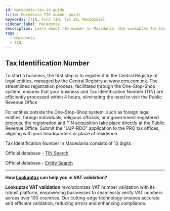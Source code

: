 ```yaml
---
id: macedonia-tax-id-guide
title: Macedonia TIN number guide
keywords: [TIN, Find TIN, Tax ID, Macedonia]
sidebar_label: Macedonia
description: Learn about TIN number in Macedonia. Use Lookuptax for hassle-free tax id validation in Macedonia and other 100+ countries
tags : 
  - Macedonia
  - TIN
---
```


## Tax Identification Number

To start a business, the first step is to register it in the Central Registry of legal entities, managed by the Central Registry at www.crm.com.mk. The streamlined registration process, facilitated through the One-Stop-Shop system, ensures that your business and Tax Identification Number (TIN) are efficiently processed within 4 hours, eliminating the need to visit the Public Revenue Office

For entities outside the One-Stop-Shop system, such as foreign legal entities, foreign individuals, religious officials, and government-registered projects, the registration and TIN acquisition take place directly at the Public Revenue Office. Submit the "UJP-RDO" application to the PRO tax offices, aligning with your headquarters or place of residence.

Tax Identification Number in Macedonia consists of 13 digits


Official database - [TIN Search](http://www.ujp.gov.mk/en)

Official database - [Entity Search](https://www.crm.com.mk/en/open-data/basic-profile-of-a-registered-entity)

----
**How [Lookuptax](https://lookuptax.com/) can help you in VAT validation?**

**Lookuptax VAT validation** revolutionizes VAT number validation with its robust platform, empowering businesses to seamlessly verify VAT numbers across over 100 countries. Our cutting-edge technology ensures accurate and efficient validation, reducing errors and enhancing compliance.